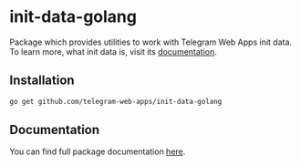 # init-data-golang

Package which provides utilities to work with Telegram Web Apps init data.
To learn more, what init data is, visit its [documentation](../launch-params/init-data/about.md).

## Installation

```bash
go get github.com/telegram-web-apps/init-data-golang
```

## Documentation

You can find full package documentation [here](https://telegram-web-apps.github.io/twa/docs/libraries/init-data-golang).